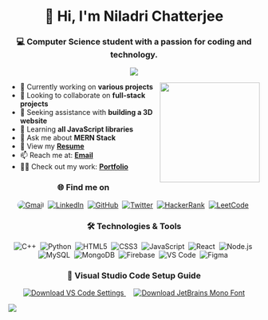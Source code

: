 <h1 align="center">👋 Hi, I'm Niladri Chatterjee</h1>
<h3 align="center">💻 Computer Science student with a passion for coding and technology.</h3>

<p align="center">
  <img src="https://readme-typing-svg.demolab.com/?lines=Welcome+to+my+GitHub+profile;Turning+ideas+into+easy+to+use+code;Making+projects+work+smoothly+and+look+great;Bringing+web+ideas+into+clean+code;Creating+practical+and+stylish+web+solutions;Building+simple+and+effective+web+apps&font=Fira%20Code&center=true&width=700&height=45&color=fff&vCenter=true&pause=1000&size=25" />
</p>


<img align="right" src="http://github-profile-summary-cards.vercel.app/api/cards/stats?username=niladri-1&theme=2077" height="200em"  />

- 🔭 Currently working on <b>various projects</b>
- 👯 Looking to collaborate on <b>full-stack projects</b>
- 🤝 Seeking assistance with <b>building a 3D website</b>
- 🌱 Learning <b>all JavaScript libraries</b>
- 💬 Ask me about <b>MERN Stack</b>
- 📄 View my <b><a href="https://drive.google.com/file/d/1l0wBLf9mdR2uaUq1J13qlaUKeDJhIQHn/view?usp=drive_link">Resume</a></b>
- 📫 Reach me at: <b><a href="mailto:code.niladri@gmail.com">Email</a></b>
- 👨‍💻 Check out my work: <b><a href="https://niladri1.netlify.app">Portfolio</a></b>

<h3 align="center">🌐 Find me on</h3>
<p align="center">
  <a href="mailto:code.niladri@gmail.com"><img src="https://img.shields.io/badge/-Gmail-D14836?style=for-the-badge&logo=gmail&logoColor=white" alt="Gmail" style="border-radius: 15px;"></a>&nbsp;
  <a href="https://www.linkedin.com/in/niladri1" target="_blank"><img src="https://img.shields.io/badge/LinkedIn-0A66C2?style=for-the-badge&logo=linkedin&logoColor=white" alt="LinkedIn" ></a>&nbsp;
  <a href="https://github.com/niladri-1" target="_blank"><img src="https://img.shields.io/badge/GitHub-181717?style=for-the-badge&logo=github&logoColor=white" alt="GitHub" ></a>&nbsp;
  <a href="https://twitter.com/niladri_01" target="_blank"><img src="https://img.shields.io/badge/Twitter-1DA1F2?style=for-the-badge&logo=twitter&logoColor=white" alt="Twitter" ></a>&nbsp;
  <a href="https://www.hackerrank.com/profile/niladri1" target="_blank"><img src="https://img.shields.io/badge/HackerRank-208a46?style=for-the-badge&logo=hackerrank&logoColor=black" alt="HackerRank" ></a>&nbsp;
  <a href="https://leetcode.com/u/niladri1/" target="_blank"><img src="https://img.shields.io/badge/LeetCode-FF8C00?style=for-the-badge&logo=leetcode&logoColor=white" alt="LeetCode" ></a>&nbsp;
</p>

<h3 align="center">🛠️ Technologies & Tools</h3>
<p align="center">
  <img src="https://img.shields.io/badge/c++-%2300599C.svg?style=for-the-badge&logo=c%2B%2B&logoColor=white" alt="C++">&nbsp;
  <img src="https://img.shields.io/badge/python-3670A0?style=for-the-badge&logo=python&logoColor=ffdd54" alt="Python">&nbsp;
  <img src="https://img.shields.io/badge/html5-%23E34F26.svg?style=for-the-badge&logo=html5&logoColor=white" alt="HTML5">&nbsp;
  <img src="https://img.shields.io/badge/css3-%231572B6.svg?style=for-the-badge&logo=css3&logoColor=white" alt="CSS3">&nbsp;
  <img src="https://img.shields.io/badge/javascript-%23323330.svg?style=for-the-badge&logo=javascript&logoColor=%23F7DF1E" alt="JavaScript">&nbsp;
  <img src="https://img.shields.io/badge/react-%2307405e.svg?style=for-the-badge&logo=react&logoColor=white" alt="React">&nbsp;
  <img src="https://img.shields.io/badge/node.js-4A773C?style=for-the-badge&logo=node.js&logoColor=white" alt="Node.js">&nbsp;
  <img src="https://img.shields.io/badge/MySQL-003b57?style=for-the-badge&logo=mysql&logoColor=white" alt="MySQL">&nbsp;
  <img src="https://img.shields.io/badge/MongoDB-%23225522.svg?style=for-the-badge&logo=mongodb&logoColor=white" alt="MongoDB">&nbsp;
  <img src="https://img.shields.io/badge/firebase-%2302569B.svg?style=for-the-badge&logo=firebase&logoColor=yellow" alt="Firebase">&nbsp;
  <img src="https://img.shields.io/badge/VS_Code-0078D4?style=for-the-badge&logo=visual%20studio%20code&logoColor=white" alt="VS Code">&nbsp;
  <img src="https://img.shields.io/badge/figma-%23F24E1E.svg?style=for-the-badge&logo=figma&logoColor=white" alt="Figma">&nbsp;
</p>

<h3 align="center">🚀 Visual Studio Code Setup Guide</h3>
<p align="center">
  <a href="https://github.com/niladri-1/niladri-1/blob/main/settings.json" download>
    <img src="https://img.shields.io/badge/Download%20VS%20Code%20Settings-%23003366.svg?style=for-the-badge&logo=visual-studio-code&logoColor=white" alt="Download VS Code Settings">
  </a>
  &nbsp; &nbsp;
  <a href="https://github.com/niladri-1/niladri-1/raw/main/JetBrainsMono-Regular.ttf" download>
    <img src="https://img.shields.io/badge/Download%20JetBrains%20Mono%20Font-%231E3A8A.svg?style=for-the-badge&logo=download&logoColor=white" alt="Download JetBrains Mono Font">
  </a>
</p>


<img src="https://raw.githubusercontent.com/Trilokia/Trilokia/379277808c61ef204768a61bbc5d25bc7798ccf1/bottom_header.svg" />
